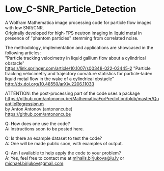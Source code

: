 # Low_C-SNR_Particle_Detection
A Wolfram Mathematica image processing code for particle flow images with low SNR/CNR.  
Originally developed for high-FPS neutron imaging in liquid metal in presence of "phantom particles" stemming from correlated noise.

The methodology, implementation and applications are showcased in the following articles:  
"Particle tracking velocimetry in liquid gallium flow about a cylindrical obstacle"  
https://link.springer.com/article/10.1007/s00348-022-03445-2
"Particle tracking velocimetry and trajectory curvature statistics for particle-laden liquid metal flow in the wake of a cylindrical obstacle"
http://dx.doi.org/10.48550/arXiv.2206.11033

ATTENTION: the post-processing part of the code uses a package
https://github.com/antononcube/MathematicaForPrediction/blob/master/QuantileRegression.m  
by Anton Antonov (antononcube)  
https://github.com/antononcube


Q: How does one use the code?  
A: Instructions soon to be posted here.  


Q: Is there an example dataset to test the code?  
A: One will be made public soon, with examples of output.


Q: Am I available to help apply the code to your problem?  
A: Yes, feel free to contact me at mihails.birjukovs@lu.lv or michael.birjukov@gmail.com
